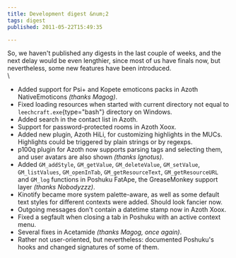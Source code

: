 ```yaml
---
title: Development digest &num;2
tags: digest
published: 2011-05-22T15:49:35

---
```


So, we haven't published any digests in the last couple of weeks, and
the next delay would be even lengthier, since most of us have finals
now, but nevertheless, some new features have been introduced.\
\

-   Added support for Psi+ and Kopete emoticons packs in Azoth
    NativeEmoticons *(thanks Magog)*.
-   Fixed loading resources when started with current directory not
    equal to `leechcraft.exe`{type="bash"} directory on Windows.
-   Added search in the contact list in Azoth.
-   Support for password-protected rooms in Azoth Xoox.
-   Added new plugin, Azoth HiLi, for customizing highlights in
    the MUCs. Highlights could be triggered by plain strings or
    by regexps.
-   p100q plugin for Azoth now supports parsing tags and selecting them,
    and user avatars are also shown *(thanks Ignotus)*.
-   Added `GM_addStyle`, `GM_getValue`, `GM_deleteValue`, `GM_setValue`,
    `GM_listValues`, `GM_openInTab`, `GM_getResourceText`,
    `GM_getResourceURL` and `GM_log` functions in Poshuku FatApe, the
    GreaseMonkey support layer *(thanks Nobodyzzz)*.
-   Kinotify became more system palette-aware, as well as some default
    text styles for different contexts were added. Should look
    fancier now.
-   Outgoing messages don't contain a datetime stamp now in Azoth Xoox.
-   Fixed a segfault when closing a tab in Poshuku with an active
    context menu.
-   Several fixes in Acetamide *(thanks Magog, once again)*.
-   Rather not user-oriented, but nevertheless: documented Poshuku's
    hooks and changed signatures of some of them.